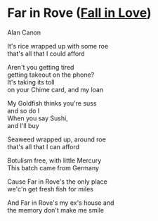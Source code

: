 # Far in Rove ([Fall in Love](../FallInLove.md))
Alan Canon

It's rice wrapped up with some roe  
that's all that I could afford  

Aren't you getting tired  
getting takeout on the phone?  
It's taking its toll  
on your Chime card, and my loan  

My Goldfish thinks you're suss   
and so do I  
When you say Sushi,  
and I'll buy  

Seaweed wrapped up, around roe  
that's all that I can afford  

Botulism free, with little Mercury  
This batch came from Germany  

Cause Far in Rove's the only place  
we'c'n get fresh fish for miles  

And Far in Rove's my ex's house and  
the memory don't make me smile  

